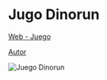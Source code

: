 # Jugo Dinorun
 
[Web - Juego](https://vivirenremoto.github.io/dinorun/)

[Autor](https://twitter.com/vivirenremoto)

![Juego Dinorun](https://vivirenremoto.github.io/dinorun/static/social.png)
